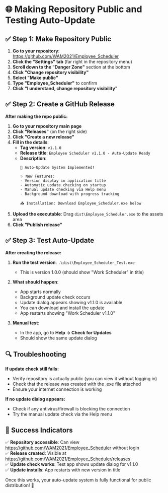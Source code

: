 # 🌐 Making Repository Public and Testing Auto-Update

## ✅ Step 1: Make Repository Public

1. **Go to your repository**: https://github.com/WAM2021/Employee_Scheduler
2. **Click the "Settings" tab** (far right in the repository menu)
3. **Scroll down to the "Danger Zone"** section at the bottom
4. **Click "Change repository visibility"**
5. **Select "Make public"**
6. **Type "Employee_Scheduler"** to confirm
7. **Click "I understand, change repository visibility"**

## ✅ Step 2: Create a GitHub Release

**After making the repo public:**

1. **Go to your repository main page**
2. **Click "Releases"** (on the right side)
3. **Click "Create a new release"**
4. **Fill in the details**:
   - **Tag version**: `v1.1.0`
   - **Release title**: `Employee Scheduler v1.1.0 - Auto-Update Ready`
   - **Description**:
     ```
     🎉 Auto-Update System Implemented!
     
     ✨ New Features:
     - Version display in application title
     - Automatic update checking on startup
     - Manual update checking via Help menu
     - Background download with progress tracking
     
     📥 Installation: Download Employee_Scheduler.exe below
     ```
5. **Upload the executable**: Drag `dist\Employee_Scheduler.exe` to the assets area
6. **Click "Publish release"**

## ✅ Step 3: Test Auto-Update

**After creating the release:**

1. **Run the test version**: `.\dist\Employee_Scheduler_Test.exe`
   - This is version 1.0.0 (should show "Work Scheduler" in title)
   
2. **What should happen**:
   - App starts normally
   - Background update check occurs
   - Update dialog appears showing v1.1.0 is available
   - You can download and install the update
   - App restarts showing "Work Scheduler v1.1.0"

3. **Manual test**:
   - In the app, go to **Help → Check for Updates**
   - Should show the same update dialog

## 🔍 Troubleshooting

**If update check still fails:**
- Verify repository is actually public (you can view it without logging in)
- Check that the release was created with the .exe file attached
- Ensure your internet connection is working

**If no update dialog appears:**
- Check if any antivirus/firewall is blocking the connection
- Try the manual update check via the Help menu

## 🎯 Success Indicators

✅ **Repository accessible**: Can view https://github.com/WAM2021/Employee_Scheduler without login  
✅ **Release created**: Visible at https://github.com/WAM2021/Employee_Scheduler/releases  
✅ **Update check works**: Test app shows update dialog for v1.1.0  
✅ **Update installs**: App restarts with new version in title  

Once this works, your auto-update system is fully functional for public distribution! 🚀